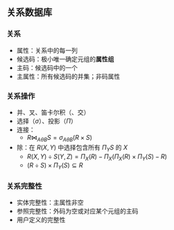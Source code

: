 ## 关系数据库

### 关系

- 属性：关系中的每一列
- 候选码：极小唯一确定元组的**属性组**
- 主码：候选码中的一个
- 主属性：所有候选码的并集；非码属性

### 关系操作

- 并、叉、笛卡尔积（、交）
- 选择（$\sigma$）、投影（$\Pi$）
- 连接：
  - $R \bowtie_{A\theta B} S=\sigma_{A\theta B}(R\times S)$
- 除：在 $R(X,Y)$ 中选择包含所有 $\Pi_Y S$ 的 $X$
  - $R(X,Y)\div S(Y,Z)=\Pi_X(R)-\Pi_X(\Pi_X(R)\times\Pi_Y(S)-R)$
  - $(R\div S)\times \Pi_Y(S)\subseteq R$

### 关系完整性

- 实体完整性：主属性非空
- 参照完整性：外码为空或对应某个元组的主码
- 用户定义的完整性

